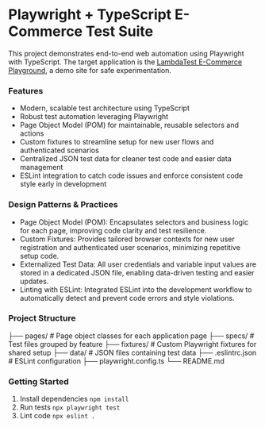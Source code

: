 # Playwright + TypeScript E-Commerce Test Suite

This project demonstrates end-to-end web automation using Playwright with TypeScript. The target application is the [LambdaTest E-Commerce Playground](https://ecommerce-playground.lambdatest.io/), a demo site for safe experimentation.
### Features
- Modern, scalable test architecture using TypeScript
- Robust test automation leveraging Playwright
- Page Object Model (POM) for maintainable, reusable selectors and actions
- Custom fixtures to streamline setup for new user flows and authenticated scenarios
- Centralized JSON test data for cleaner test code and easier data management
- ESLint integration to catch code issues and enforce consistent code style early in development
### Design Patterns & Practices
- Page Object Model (POM):
Encapsulates selectors and business logic for each page, improving code clarity and test resilience.
- Custom Fixtures:
Provides tailored browser contexts for new user registration and authenticated user scenarios, minimizing repetitive setup code.
- Externalized Test Data:
All user credentials and variable input values are stored in a dedicated JSON file, enabling data-driven testing and easier updates.
- Linting with ESLint:
Integrated ESLint into the development workflow to automatically detect and prevent code errors and style violations.
### Project Structure
├── pages/              # Page object classes for each application page
├── specs/              # Test files grouped by feature
├── fixtures/           # Custom Playwright fixtures for shared setup
├── data/               # JSON files containing test data
├── .eslintrc.json      # ESLint configuration
├── playwright.config.ts
└── README.md

### Getting Started
1.	Install dependencies
`npm install`
2.	Run tests
`npx playwright test`
3.	Lint code
`npx eslint .`

